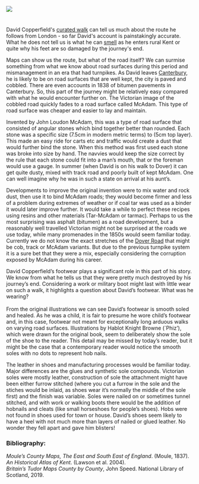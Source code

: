 <a href="https://beta.kent-maps.online"><img src="https://beta.kent-maps.online/juncture/ve-button.png"></a>
<param ve-config title="Leather and dust: David Copperfield’s shoes and the Dover Road" author="Elizabeth Waterman-Scrase" layout="vtl" banner="/images/banners/19c.jpg">

<param ve-entity eid="Q29303" aliases="Canterbury">

<param ve-map center="Q729006" zoom="12">
<param data-map-layer
       title="Kent 1904"
       type="mapwarper"
       mapwarper-id="45555" 
       active="true">
       
<!-- Historical map layers --> 
<param ve-map-layer active mapwarper mapwarper-id="38872" title="Kent 1820"> <param ve-map-layer mapwarper mapwarper-id="44832" title="Kent Topo Survey 1860"> <param ve-map-layer mapwarper mapwarper-id="37387" title="Kent 1808"> <param ve-map-layer mapwarper mapwarper-id="45555" title="Kent 1904">

#

David Copperfield's [curated walk](David_Copperfield_Curated_walk) can tell us much about the route he follows from London - so far David's account is painstakingly accurate. What he does not tell us is what he can [smell](https://vimeo.com/408543370/5eccb2722a) as he enters rural Kent or quite why his feet are so damaged by the journey's end. 
<param ve-map-layer geojson active eid="dickens:dover-road" title="Dover Road" url="/geojson/david-copperfield-dover-road.json">

Maps can show us the route, but what of the road itself? We can surmise something from what we know about road surfaces during this period and mismanagement in an era that had turnpikes. As David leaves [Canterbury](/dickens/david-copperfield-curated-walk), he is likely to be on road surfaces that are well kept, the city is  paved and cobbled. There are even accounts in 1838 of bitumen pavements in Canterbury. So, this part of the journey might be relatively easy compared with what he would encounter further on. The Victorian image of the cobbled road quickly fades to a road surface called McAdam. This type of road surface was cheaper and easier to lay and maintain. 
<param ve-image url="https://upload.wikimedia.org/wikipedia/commons/d/de/David_reaches_Canterbury%2C_from_David_Copperfield_art_by_Frank_Reynolds.jpg" label="David reaches Canterbury" attribution="Artwork by Frank Reynolds (1876-1853), Public domain, via Wikimedia Commons">
<param ve-image url="https://upload.wikimedia.org/wikipedia/commons/f/fe/Canterbury%2C_Mercery_Lane.jpg" label="Canterbury, Mercery Lane" description="Canterbury, Mercery Lane (2011)" license="Palickap, CC BY-SA 3.0, via Wikimedia Commons">

Invented by John Loudon McAdam, this was a type of road surface that consisted of angular stones which bind together better than rounded. Each stone was a specific size (7.5cm in modern metric terms) to (5cm top layer). This made an easy ride for carts etc and traffic would create a dust that would further bind the stone. When this method was first used each stone was broke into size by hand. The navvies would keep the size correct by the rule that each stone could fit into a man’s mouth, that or the foreman would use a gauge. In summer (when David is on his walk to Dover) it can get quite dusty, mixed with track road and poorly built of kept McAdam. One can well imagine why he was in such a state on arrival at his aunt’s. 
<param ve-image url="https://upload.wikimedia.org/wikipedia/commons/e/e2/John_Macadam_%281827%E2%80%931865%29.jpg" label="John McAdam (1756 - 1836), Scottish engineer and road-builder" attribution="Unknown author, Public domain, via Wikimedia Commons">

Developments to improve the original invention were to mix water and rock dust, then use it to bind McAdam roads; they would become firmer and less of a problem during extremes of weather or if coal tar was used as a binder it would later improve further. It would take a while to perfect these recipes using resins and other materials (Tar-McAdam or tarmac). Perhaps to us the most surprising was asphalt (bitumen) as a road development, but a reasonably well travelled Victorian might not be surprised at the roads we use today, while many promenades in the 1850s would seem familiar today. Currently we do not know the exact stretches of the [Dover Road](/dickens/david-copperfield-dover-road) that might be cob, track or McAdam variants. But due to the previous turnpike system it is a sure bet that they were a mix, especially considering the corruption exposed by McAdam during his career. 
<param ve-image url="https://upload.wikimedia.org/wikipedia/commons/f/f2/The_Dover_road_%28Page_85%29_BHL25262433.jpg" label="The Dover Road" attribution="Harper, Charles George, Public domain, via Wikimedia Commons">

David Copperfield’s footwear plays a significant role in this part of his story. We know from what he tells us that they were pretty much destroyed by his journey’s end. Considering a work or military boot might last with little wear on such a walk, it highlights a question about David’s footwear. What was he wearing?    
<br>
From the original illustrations we can see David’s footwear is smooth soled and healed. As he was a child, it is fair to presume he wore child’s footwear and, in this case, footwear not meant for exceptionally long arduous walks on varying road surfaces. Illustrations by Hablot Knight Browne (`Phiz’), which were drawn for the original book, seem to deliberately show the sole of the shoe to the reader. This detail may be missed by today’s reader, but it might be the case that a contemporary reader would notice the smooth soles with no dots to represent hob nails. 
<param ve-image url="/dickens/images/DCshoeswaiter.jpg" label="David Copperfield - shoes" attribution="Hablot Knight Browne">

The leather in shoes and manufacturing processes would be familiar today. Major differences are the glues and synthetic sole compounds. Victorian soles were mostly leather, construction of sole the attachment might have been either furrow stitched (where you cut a furrow in the sole and the stiches would be inlaid, as shoes wear it’s normally the middle of the sole first) and the finish was variable. Soles were nailed on or sometimes tunnel stitched, and with work or walking boots there would be the addition of hobnails and cleats (like small horseshoes for people’s shoes). Hobs were not found in shoes used for town or house. David’s shoes seem likely to have a heel with not much more than layers of nailed or glued leather. No wonder they fell apart and gave him blisters!
<param ve-image url="/dickens/images/DCaunt.jpg" label="David Copperfield - shoes">

### Bibliography:

_Moule’s County Maps, The East and South East of England_. (Moule, 1837).   
_An Historical Atlas of Kent_. (Lawson et al. 2004).   
_Britain’s Tudor Maps County by County_, John Speed. National Library of Scotland, 2019.   
